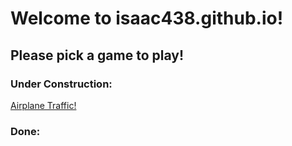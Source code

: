 # Welcome to isaac438.github.io!

## Please pick a game to play!

### Under Construction:

[Airplane Traffic!](https://isaac438.github.io/Airplane-Traffic/)

### Done:
